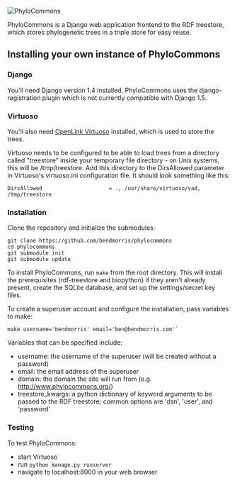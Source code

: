 ![PhyloCommons](https://raw.github.com/bendmorris/phylocommons/master/phylocommons/static/phylocommons-logo.png)

PhyloCommons is a Django web application frontend to the RDF treestore, which 
stores phylogenetic trees in a triple store for easy reuse.


## Installing your own instance of PhyloCommons

### Django

You'll need Django version 1.4 installed. PhyloCommons uses the 
django-registration plugin which is not currently compatible with Django 1.5.

### Virtuoso

You'll also need [OpenLink Virtuoso](http://virtuoso.openlinksw.com/) installed, 
which is used to store the trees.

Virtuoso needs to be configured to be able to load trees from a directory called 
"treestore" inside your temporary file directory - on Unix systems, this will be 
/tmp/treestore. Add this directory to the DirsAllowed parameter in Virtuoso's 
virtuoso.ini configuration file. It should look something like this:

    DirsAllowed                     = ., /usr/share/virtuoso/vad, /tmp/treestore

### Installation

Clone the repository and initialize the submodules:

    git clone https://github.com/bendmorris/phylocommons
    cd phylocommons
    git submodule init
    git submodule update

To install PhyloCommons, run `make` from the root directory. This will install
the prerequisites (rdf-treestore and biopython) if they aren't already present,
create the SQLite database, and set up the settings/secret key files.

To create a superuser account and configure the installation, pass variables 
to make:

    make username='bendmorris' email='ben@bendmorris.com'`

Variables that can be specified include:

* username: the username of the superuser (will be created without a password)
* email: the email address of the superuser
* domain: the domain the site will run from (e.g. http://www.phylocommons.org/)
* treestore_kwargs: a python dictionary of keyword arguments to be passed to the
  RDF treestore; common options are 'dsn', 'user', and 'password'

### Testing

To test PhyloCommons:

* start Virtuoso
* run `python manage.py runserver`
* navigate to localhost:8000 in your web browser